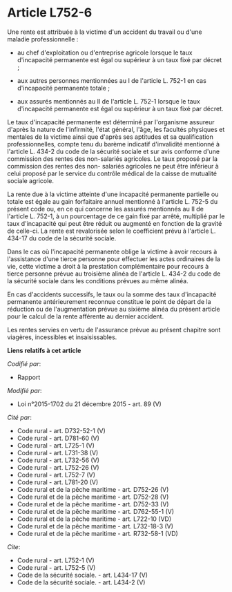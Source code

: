 # Article L752-6

Une rente est attribuée à la victime d'un accident du travail ou d'une maladie professionnelle :

- au chef d'exploitation ou d'entreprise agricole lorsque le taux d'incapacité permanente est égal ou supérieur à un taux
fixé par décret ;

- aux autres personnes mentionnées au I de l'article L. 752-1 en cas d'incapacité permanente totale ;

- aux assurés mentionnés au II de l'article L. 752-1 lorsque le taux d'incapacité permanente est égal ou supérieur à un taux
fixé par décret. 

Le taux d'incapacité permanente est déterminé par l'organisme assureur d'après la nature de l'infirmité, l'état général,
l'âge, les facultés physiques et mentales de la victime ainsi que d'après ses aptitudes et sa qualification professionnelles,
compte tenu du barème indicatif d'invalidité mentionné à l'article L. 434-2 du code de la sécurité sociale et sur avis
conforme d'une commission des rentes des non-salariés agricoles. Le taux proposé par la commission des rentes des non-
salariés agricoles ne peut être inférieur à celui proposé par le service du contrôle médical de la caisse de mutualité
sociale agricole. 

La rente due à la victime atteinte d'une incapacité permanente partielle ou totale est égale au gain forfaitaire annuel
mentionné à l'article L. 752-5 du présent code ou, en ce qui concerne les assurés mentionnés au II de l'article L. 752-1, à
un pourcentage de ce gain fixé par arrêté, multiplié par le taux d'incapacité qui peut être réduit ou augmenté en fonction de
la gravité de celle-ci. La rente est revalorisée selon le coefficient prévu à l'article L. 434-17 du code de la sécurité
sociale. 

Dans le cas où l'incapacité permanente oblige la victime à avoir recours à l'assistance d'une tierce personne pour effectuer
les actes ordinaires de la vie, cette victime a droit à la prestation complémentaire pour recours à tierce personne prévue au
troisième alinéa de l'article L. 434-2 du code de la sécurité sociale dans les conditions prévues au même alinéa. 

En cas d'accidents successifs, le taux ou la somme des taux d'incapacité permanente antérieurement reconnue constitue le
point de départ de la réduction ou de l'augmentation prévue au sixième alinéa du présent article pour le calcul de la rente
afférente au dernier accident. 

Les rentes servies en vertu de l'assurance prévue au présent chapitre sont viagères, incessibles et insaisissables.

**Liens relatifs à cet article**

_Codifié par_:

  - Rapport

_Modifié par_:

  - Loi n°2015-1702 du 21 décembre 2015 - art. 89 (V)

_Cité par_:

  - Code rural - art. D732-52-1 (V)
  - Code rural - art. D781-60 (V)
  - Code rural - art. L725-1 (V)
  - Code rural - art. L731-38 (V)
  - Code rural - art. L732-56 (V)
  - Code rural - art. L752-26 (V)
  - Code rural - art. L752-7 (V)
  - Code rural - art. L781-20 (V)
  - Code rural et de la pêche maritime - art. D752-26 (V)
  - Code rural et de la pêche maritime - art. D752-28 (V)
  - Code rural et de la pêche maritime - art. D752-33 (V)
  - Code rural et de la pêche maritime - art. D762-55-1 (V)
  - Code rural et de la pêche maritime - art. L722-10 (VD)
  - Code rural et de la pêche maritime - art. L732-18-3 (V)
  - Code rural et de la pêche maritime - art. R732-58-1 (VD)

_Cite_:

  - Code rural - art. L752-1 (V)
  - Code rural - art. L752-5 (V)
  - Code de la sécurité sociale. - art. L434-17 (V)
  - Code de la sécurité sociale. - art. L434-2 (V)
